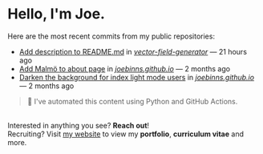 # Hello, I'm Joe.
Here are the most recent commits from my public repositories:<br>
<!--activity_section_start-->
- [Add description to README.md](https://github.com/joebinns/vector-field-generator/commit/fbfebd66d54fa923dbc9f6c87064bb2fa90990c3) in [*vector-field-generator*](https://github.com/joebinns/vector-field-generator) — 21 hours ago
- [Add Malmö to about page](https://github.com/joebinns/joebinns.github.io/commit/abd013e08478e6d2c3958787da475b1416ce8208) in [*joebinns.github.io*](https://github.com/joebinns/joebinns.github.io) — 2 months ago
- [Darken the background for index light mode users](https://github.com/joebinns/joebinns.github.io/commit/8c87357809548f110c1d66b8183c067527f862bf) in [*joebinns.github.io*](https://github.com/joebinns/joebinns.github.io) — 2 months ago
<!--activity_section_end-->
> 🚀 I've automated this content using Python  and GitHub Actions.

<br>Interested in anything you see? **Reach out**!<br>
Recruiting? Visit [my website](https://joebinns.com/) to view my **portfolio**, **curriculum vitae** and more.
